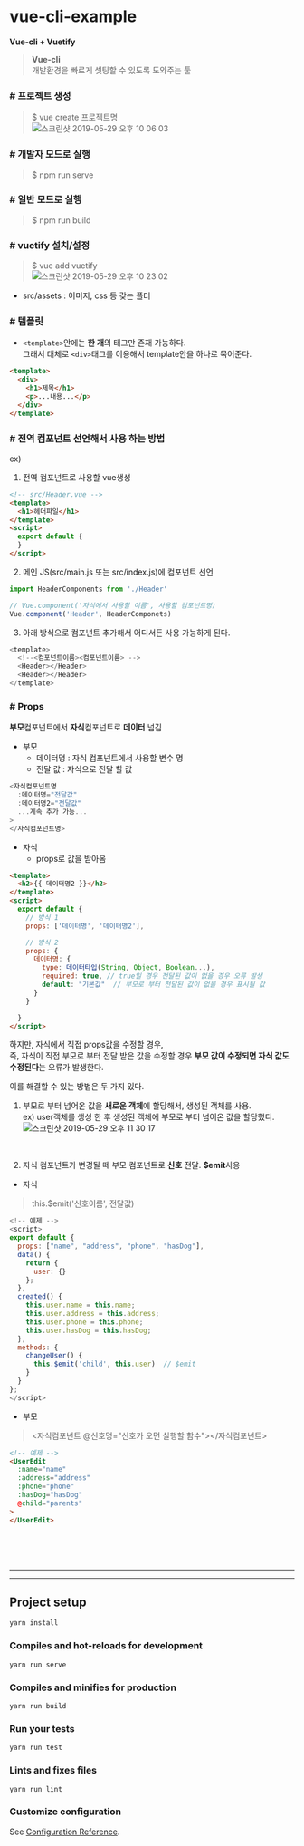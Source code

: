 # vue-cli-example

**Vue-cli + Vuetify**

> **Vue-cli**<br/>
> 개발환경을 빠르게 셋팅할 수 있도록 도와주는 툴

### # 프로젝트 생성
> $ vue create 프로젝트명<br/>
> ![스크린샷 2019-05-29 오후 10 06 03](https://user-images.githubusercontent.com/40231980/58566974-773bd700-826c-11e9-9a71-c0407ce824cb.png)

### # 개발자 모드로 실행
> $ npm run serve <br/> 

### # 일반 모드로 실행
> $ npm run build <br/> 

### # vuetify 설치/설정
> $ vue add vuetify <br/>
> ![스크린샷 2019-05-29 오후 10 23 02](https://user-images.githubusercontent.com/40231980/58567143-caae2500-826c-11e9-9c49-13fddc8292dc.png)

* src/assets : 이미지, css 등 갖는 폴더

### # 템플릿
* `<template>`안에는 **한 개**의 태그만 존재 가능하다. <br/>
그래서 대체로 `<div>`태그를 이용해서 template안을 하나로 묶어준다.
```html
<template>
  <div>
    <h1>제목</h1>
    <p>...내용...</p>
  </div>
</template>
```

### # 전역 컴포넌트 선언해서 사용 하는 방법

ex) 
1) 전역 컴포넌트로 사용할 vue생성<br/>
```html
<!-- src/Header.vue -->
<template>
  <h1>헤더파일</h1>
</template>
<script>
  export default {
  }
</script>
```
2) 메인 JS(src/main.js 또는 src/index.js)에 컴포넌트 선언
```javascript
import HeaderComponents from './Header'

// Vue.component('자식에서 사용할 이름', 사용할 컴포넌트명)
Vue.component('Header', HeaderComponets)
```
3) 아래 방식으로 컴포넌트 추가해서 어디서든 사용 가능하게 된다.
```javascript
<template>
  <!--<컴포넌트이름><컴포넌트이름> -->
  <Header></Header>
  <Header></Header>
</template>
```

### # Props

**부모**컴포넌트에서 **자식**컴포넌트로 **데이터** 넘김

* 부모
  - 데이터명 : 자식 컴포넌트에서 사용할 변수 명
  - 전달 값 : 자식으로 전달 할 값
```javascript
<자식컴포넌트명 
  :데이터명="전달값" 
  :데이터명2="전달값"
  ...계속 추가 가능...
>
</자식컴포넌트명>
```
* 자식
  - props로 값을 받아옴
```html
<template>
  <h2>{{ 데이터명2 }}</h2>
</template>
<script>
  export default {
    // 방식 1
    props: ['데이터명', '데이터명2'],

    // 방식 2
    props: {
      데이터명: {
        type: 데이터타입(String, Object, Boolean...),
        required: true, // true일 경우 전달된 값이 없을 경우 오류 발생
        default: "기본값"  // 부모로 부터 전달된 값이 없을 경우 표시될 값
      }
    }

  }
</script>
```

하지만, 자식에서 직접 props값을 수정할 경우, <br/>
즉, 자식이 직접 부모로 부터 전달 받은 값을 수정할 경우 **부모 값이 수정되면 자식 값도 수정된다**는 오류가 발생한다.<br/>

이를 해결할 수 있는 방법은 두 가지 있다.<br/>

1) 부모로 부터 넘어온 값을 **새로운 객체**에 할당해서, 생성된 객체를 사용.<br/>
ex) user객체를 생성 한 후 생성된 객체에 부모로 부터 넘어온 값을 할당했디.
![스크린샷 2019-05-29 오후 11 30 17](https://user-images.githubusercontent.com/40231980/58568787-d18a6700-826f-11e9-94ff-8e5c10396248.png)
<br/>

2) 자식 컴포넌트가 변경될 떼 부모 컴포넌트로 **신호** 전달. **$emit**사용
* 자식<br/>
> this.$emit('신호이름', 전달값)
```javascript
<!-- 예제 -->
<script>
export default {
  props: ["name", "address", "phone", "hasDog"],
  data() {
    return {
      user: {}
    };
  },
  created() {
    this.user.name = this.name;
    this.user.address = this.address;
    this.user.phone = this.phone;
    this.user.hasDog = this.hasDog;
  },
  methods: {
    changeUser() {
      this.$emit('child', this.user)  // $emit
    }
  }
};
</script>
```
* 부모
> <자식컴포넌트 @신호명="신호가 오면 실행할 함수"></자식컴포넌트>
```html
<!-- 예제 -->
<UserEdit
  :name="name"
  :address="address"
  :phone="phone"
  :hasDog="hasDog"
  @child="parents"
>
</UserEdit>
```

<br/>
<br/>
<br/>





---
---

## Project setup
```
yarn install
```

### Compiles and hot-reloads for development
```
yarn run serve
```

### Compiles and minifies for production
```
yarn run build
```

### Run your tests
```
yarn run test
```

### Lints and fixes files
```
yarn run lint
```

### Customize configuration
See [Configuration Reference](https://cli.vuejs.org/config/).
